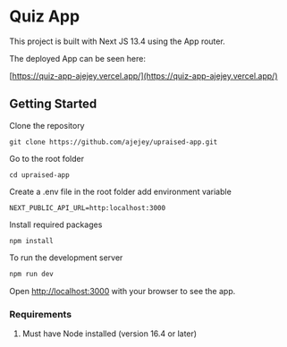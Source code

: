 # Quiz App
This project is built with Next JS 13.4 using the App router. 

The deployed App can be seen here:

[https://quiz-app-ajejey.vercel.app/](https://quiz-app-ajejey.vercel.app/)

## Getting Started

Clone the repository

```
git clone https://github.com/ajejey/upraised-app.git
```

Go to the root folder

```
cd upraised-app
```

Create a .env file in the root folder add environment variable

```
NEXT_PUBLIC_API_URL=http:localhost:3000
```

Install required packages

```
npm install
```

To run the development server

```bash
npm run dev
```

Open [http://localhost:3000](http://localhost:3000) with your browser to see the app.


### Requirements
1. Must have Node installed (version 16.4 or later)
